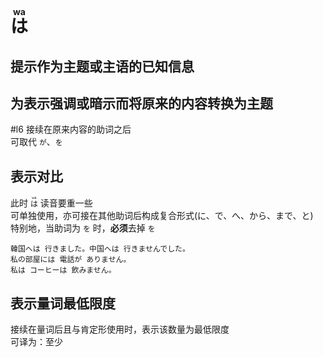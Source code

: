 # <ruby>は<rt>wa</rt></ruby>  

## 提示作为主题或主语的已知信息  

## 为表示强调或暗示而将原来的内容转换为主题  
 #l6
接续在原来内容的助词之后  
可取代 `が`、`を`  

## 表示对比  

此时 <code><ruby>は<rt>wa</rt></ruby></code> 读音要重一些  
可单独使用，亦可接在其他助词后构成复合形式(に、で、へ、から、まで、と)  
特别地，当助词为 `を` 时，**必须**去掉 `を`  

```nihongo
韓国へは 行きました。中国へは 行きませんでした。  
私の部屋には 電話が ありません。
私は コーヒーは 飲みません。
```

## 表示量词最低限度  

接续在量词后且与肯定形使用时，表示该数量为最低限度  
可译为：至少  
